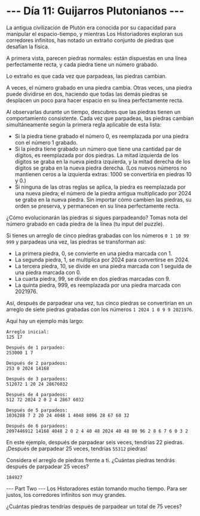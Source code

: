 # --- Día 11: Guijarros Plutonianos ---
La antigua civilización de Plutón era conocida por su capacidad para manipular el espacio-tiempo, y mientras Los Historiadores exploran sus corredores infinitos, has notado un extraño conjunto de piedras que desafían la física.

A primera vista, parecen piedras normales: están dispuestas en una línea perfectamente recta, y cada piedra tiene un número grabado.

Lo extraño es que cada vez que parpadeas, las piedras cambian.

A veces, el número grabado en una piedra cambia. Otras veces, una piedra puede dividirse en dos, haciendo que todas las demás piedras se desplacen un poco para hacer espacio en su línea perfectamente recta.

Al observarlas durante un tiempo, descubres que las piedras tienen un comportamiento consistente. Cada vez que parpadeas, las piedras cambian simultáneamente según la primera regla aplicable de esta lista:

- Si la piedra tiene grabado el número 0, es reemplazada por una piedra con el número 1 grabado.
- Si la piedra tiene grabado un número que tiene una cantidad par de dígitos, es reemplazada por dos piedras. La mitad izquierda de los dígitos se graba en la nueva piedra izquierda, y la mitad derecha de los dígitos se graba en la nueva piedra derecha. (Los nuevos números no mantienen ceros a la izquierda extras: 1000 se convertiría en piedras 10 y 0.)
- Si ninguna de las otras reglas se aplica, la piedra es reemplazada por una nueva piedra; el número de la piedra antigua multiplicado por 2024 se graba en la nueva piedra.
Sin importar cómo cambien las piedras, su orden se preserva, y permanecen en su línea perfectamente recta.

¿Cómo evolucionarán las piedras si sigues parpadeando? Tomas nota del número grabado en cada piedra de la línea (tu input del puzzle).

Si tienes un arreglo de cinco piedras grabadas con los números `0 1 10 99 999` y parpadeas una vez, las piedras se transforman así:

- La primera piedra, 0, se convierte en una piedra marcada con 1.
- La segunda piedra, 1, se multiplica por 2024 para convertirse en 2024.
- La tercera piedra, 10, se divide en una piedra marcada con 1 seguida de una piedra marcada con 0.
- La cuarta piedra, 99, se divide en dos piedras marcadas con 9.
- La quinta piedra, 999, es reemplazada por una piedra marcada con 2021976.

Así, después de parpadear una vez, tus cinco piedras se convertirían en un arreglo de siete piedras grabadas con los números `1 2024 1 0 9 9 2021976`.

Aquí hay un ejemplo más largo:

    Arreglo inicial:
    125 17

    Después de 1 parpadeo:
    253000 1 7

    Después de 2 parpadeos:
    253 0 2024 14168

    Después de 3 parpadeos:
    512072 1 20 24 28676032

    Después de 4 parpadeos:
    512 72 2024 2 0 2 4 2867 6032

    Después de 5 parpadeos:
    1036288 7 2 20 24 4048 1 4048 8096 28 67 60 32

    Después de 6 parpadeos:
    2097446912 14168 4048 2 0 2 4 40 48 2024 40 48 80 96 2 8 6 7 6 0 3 2

En este ejemplo, después de parpadear seis veces, tendrías 22 piedras. ¡Después de parpadear 25 veces, tendrías `55312` piedras!

Considera el arreglo de piedras frente a ti. ¿Cuántas piedras tendrás después de parpadear 25 veces?

`184927`

--- Part Two ---
Los Historadores están tomando mucho tiempo. Para ser justos, los corredores infinitos son muy grandes.

¿Cuántas piedras tendrías después de parpadear un total de 75 veces?
